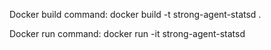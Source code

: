 Docker build command:
docker build -t strong-agent-statsd .

Docker run command:
docker run -it strong-agent-statsd

